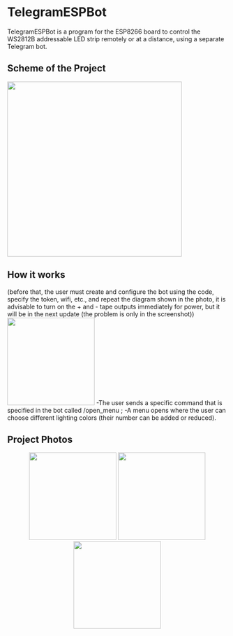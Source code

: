 # TelegramESPBot

TelegramESPBot is a program for the ESP8266 board to control the WS2812B addressable LED strip remotely or at a distance, using a separate Telegram bot.

## Scheme of the Project


<img src="https://github.com/VlaVi21/TelegramESPBot/assets/87720270/aae3bf1a-3d1c-4be6-904c-8865da905c61" width="400">

## How it works
(before that, the user must create and configure the bot using the code, specify the token, wifi, etc., and repeat the diagram shown in the photo, it is advisable to turn on the + and - tape outputs immediately for power, but it will be in the next update (the problem is only in the screenshot)) 
<img src="https://github.com/VlaVi21/TelegramESPBot/assets/87720270/0f72fad6-c0af-44d7-ac03-014260ac40cb" width="200">
-The user sends a specific command that is specified in the bot called /open_menu ;
-A menu opens where the user can choose different lighting colors (their number can be added or reduced).

## Project Photos

<div align="center">
  
<img src="https://github.com/VlaVi21/TelegramESPBot/assets/87720270/36da71d5-d1f6-4b31-bd5e-d842ce329bae" width="200">

<img src="https://github.com/VlaVi21/TelegramESPBot/assets/87720270/b2fad63d-f7b0-43a5-8bd0-c053820e2dfb" width="200">

<img src="https://github.com/VlaVi21/TelegramESPBot/assets/87720270/72388340-fca6-4a4b-bb7d-e4f88bda7119" width="200">
</div>



